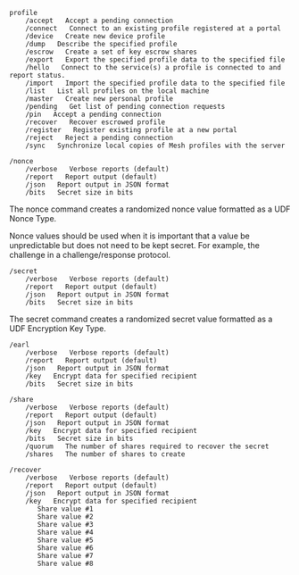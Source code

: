 
````
profile
    /accept   Accept a pending connection
    /connect   Connect to an existing profile registered at a portal
    /device   Create new device profile
    /dump   Describe the specified profile
    /escrow   Create a set of key escrow shares
    /export   Export the specified profile data to the specified file
    /hello   Connect to the service(s) a profile is connected to and report status.
    /import   Import the specified profile data to the specified file
    /list   List all profiles on the local machine
    /master   Create new personal profile
    /pending   Get list of pending connection requests
    /pin   Accept a pending connection
    /recover   Recover escrowed profile
    /register   Register existing profile at a new portal
    /reject   Reject a pending connection
    /sync   Synchronize local copies of Mesh profiles with the server
````




````
/nonce
    /verbose   Verbose reports (default)
    /report   Report output (default)
    /json   Report output in JSON format
    /bits   Secret size in bits
````


The nonce command creates a randomized nonce value formatted as a UDF Nonce Type.

Nonce values should be used when it is important that a value be unpredictable but 
does not need to be kept secret. For example, the challenge in a challenge/response
protocol.



````
/secret
    /verbose   Verbose reports (default)
    /report   Report output (default)
    /json   Report output in JSON format
    /bits   Secret size in bits
````

The secret command creates a randomized secret value formatted as a UDF Encryption 
Key Type.


````
/earl
    /verbose   Verbose reports (default)
    /report   Report output (default)
    /json   Report output in JSON format
    /key   Encrypt data for specified recipient
    /bits   Secret size in bits
````



````
/share
    /verbose   Verbose reports (default)
    /report   Report output (default)
    /json   Report output in JSON format
    /key   Encrypt data for specified recipient
    /bits   Secret size in bits
    /quorum   The number of shares required to recover the secret
    /shares   The number of shares to create
````


````
/recover
    /verbose   Verbose reports (default)
    /report   Report output (default)
    /json   Report output in JSON format
    /key   Encrypt data for specified recipient
       Share value #1
       Share value #2
       Share value #3
       Share value #4
       Share value #5
       Share value #6
       Share value #7
       Share value #8
````

